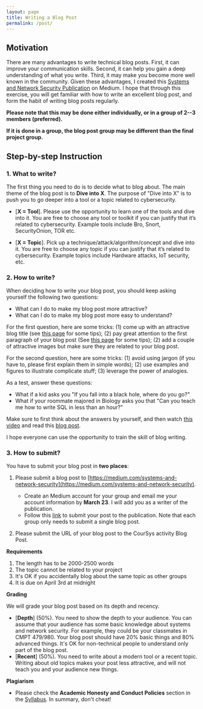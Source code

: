 ```yaml
---
layout: page
title: Writing a Blog Post
permalink: /post/
---
```


## Motivation

There are many advantages to write technical blog posts. 
First, it can improve your communication skills. Second, it can help you gain a deep understanding of what you write. Third, it may make you become more well known in the community. 
Given these advantages, I created this [Systems and Network Security Publication](https://medium.com/systems-and-network-security) on Medium. I hope that through this exercise, you will get familiar with how to write an excellent blog post, and form the habit of writing blog posts regularly. 


**Please note that this may be done either individually, or in a group of 2--3 members (preferred).**

**If it is done in a group, the blog post group may be different than the final project group.** 


## Step-by-step Instruction

### 1. What to write?
The first thing you need to do is to decide what to blog about. The main theme of the blog post is to **Dive into X**. The purpose of \"Dive into X\" is to push you to go deeper into a tool or a topic related to cybersecurity.
    
* [**X = Tool**]. Please use the opportunity to learn one of the tools and dive into it. You are free to choose any tool or toolkit if you can justify that it’s related to cybersecurity. Example tools include Bro, Snort, SecurityOnion, TOR etc.
    
* [**X = Topic**]. Pick up a technique/attack/algorithm/concept and dive into it. You are free to choose any topic if you can justify that it’s related to cybersecurity. Example topics include Hardware attacks, IoT security, etc.


### 2. How to write?
When deciding how to write your blog post, you should keep asking yourself the following two questions:
    
* What can I do to make my blog post more attractive?
* What can I do to make my blog post more easy to understand?
    
For the first question, here are some tricks: (1) come up with an attractive blog title (see [this page](https://blog.hubspot.com/marketing/a-simple-formula-for-writing-kick-ass-titles-ht#sm.0000072w4nzrqmfn2vwd6y30afmyo) for some tips); (2) pay great attention to the first paragraph of your blog post (See [this page](https://problogger.com/10-tips-for-opening-your-next-blog-post/) for some tips); (2) add a couple of attractive images but make sure they are related to your blog post.

For the second question, here are some tricks: (1) avoid using jargon (if you have to, please first explain them in simple words); (2) use examples and figures to illustrate complicate stuff; (3) leverage the power of analogies.

As a test, answer these questions:
* What if a kid asks you \"If you fall into a black hole, where do you go?\"
* What if your roommate majored in Biology asks you that \"Can you teach me how to write SQL in less than an hour?\"

Make sure to first think about the answers by yourself, and then watch [this video](https://www.youtube.com/watch?v=3J7T1xxUn7M) and read this [blog post](http://www.sohamkamani.com/blog/2016/07/07/a-beginners-guide-to-sql/).

I hope everyone can use the opportunity to train the skill of blog writing.
   
   
### 3. How to submit?

You have to submit your blog post in **two places**:
    
   1. Please submit a blog post to [https://medium.com/systems-and-network-security](https://medium.com/systems-and-network-security). 
    
        * Create an Medium account for your group and email me your account information by **March 23**. I will add you as a writer of the publication. 
        * Follow this [link](https://help.medium.com/hc/en-us/articles/213904978-Add-draft-or-post-to-publication) to submit your post to the publication. Note that each group only needs to submit a single blog post.
    
   2. Please submit the URL of your blog post to the CourSys activity Blog Post.
    
**Requirements**
1. The length has to be 2000-2500 words
2. The topic cannot be related to your project 
3. It's OK if you accidentally blog about the same topic as other groups
4. It is due on April 3rd at midnight

    
**Grading**

We will grade your blog post based on its depth and recency.
- [**Depth**] (50%). You need to show the depth to your audience. You can assume that your audience has some basic knowledge about systems and network security. For example, they could be your classmates in CMPT 479/980. Your blog post should have 20% basic things and 80% advanced things. It's OK for non-technical people to understand only part of the blog post.
- [**Recent**] (50%). You need to write about a modern tool or a recent topic. Writing about old topics makes your post less attractive, and will not teach you and your audience new things. 

**Plagiarism**
* Please check the **Academic Honesty and Conduct Policies** section in the <a href="{{site.baseurl}}/syllabus">Syllabus</a>. In summary, don't cheat!
